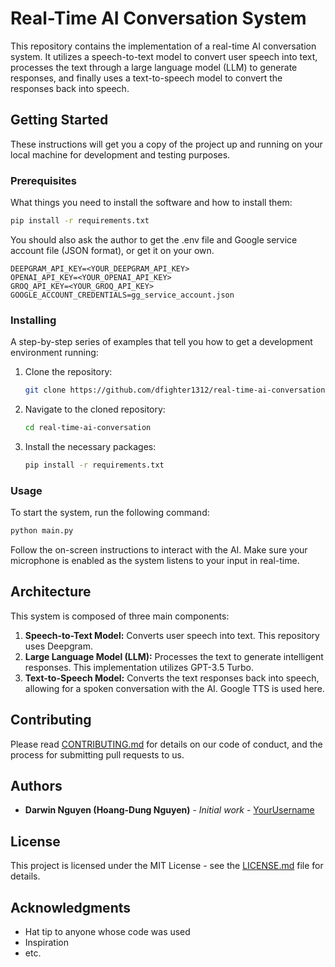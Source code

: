 # Real-Time AI Conversation System

This repository contains the implementation of a real-time AI conversation system. It utilizes a speech-to-text model to convert user speech into text, processes the text through a large language model (LLM) to generate responses, and finally uses a text-to-speech model to convert the responses back into speech.

## Getting Started

These instructions will get you a copy of the project up and running on your local machine for development and testing purposes.

### Prerequisites

What things you need to install the software and how to install them:

```bash
pip install -r requirements.txt
```

You should also ask the author to get the .env file and Google service account file (JSON format), or get it on your own.
```env
DEEPGRAM_API_KEY=<YOUR_DEEPGRAM_API_KEY>
OPENAI_API_KEY=<YOUR_OPENAI_API_KEY>
GROQ_API_KEY=<YOUR_GROQ_API_KEY>
GOOGLE_ACCOUNT_CREDENTIALS=gg_service_account.json
```

### Installing

A step-by-step series of examples that tell you how to get a development environment running:

1. Clone the repository:
   ```bash
   git clone https://github.com/dfighter1312/real-time-ai-conversation.git
   ```
2. Navigate to the cloned repository:
   ```bash
   cd real-time-ai-conversation
   ```
3. Install the necessary packages:
   ```bash
   pip install -r requirements.txt
   ```

### Usage

To start the system, run the following command:

```bash
python main.py
```

Follow the on-screen instructions to interact with the AI. Make sure your microphone is enabled as the system listens to your input in real-time.

## Architecture

This system is composed of three main components:

1. **Speech-to-Text Model:** Converts user speech into text. This repository uses Deepgram.
2. **Large Language Model (LLM):** Processes the text to generate intelligent responses. This implementation utilizes GPT-3.5 Turbo.
3. **Text-to-Speech Model:** Converts the text responses back into speech, allowing for a spoken conversation with the AI. Google TTS is used here.

## Contributing

Please read [CONTRIBUTING.md](CONTRIBUTING.md) for details on our code of conduct, and the process for submitting pull requests to us.

## Authors

* **Darwin Nguyen (Hoang-Dung Nguyen)** - *Initial work* - [YourUsername](https://github.com/dfighter1312)

## License

This project is licensed under the MIT License - see the [LICENSE.md](LICENSE.md) file for details.

## Acknowledgments

* Hat tip to anyone whose code was used
* Inspiration
* etc.
